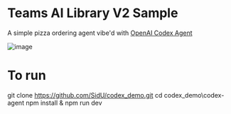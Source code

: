 # Teams AI Library V2 Sample

A simple pizza ordering agent vibe'd with [OpenAI Codex Agent](https://chatgpt.com/codex)

![image](https://github.com/user-attachments/assets/eda9afcc-f47e-4447-b439-bce58460fd6e)

# To run
git clone https://github.com/SidU/codex_demo.git
cd codex_demo\codex-agent
npm install & npm run dev
